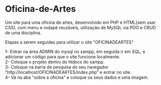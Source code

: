# Oficina-de-Artes
Um site para uma oficina de artes, desenvolvido em PHP e HTML(sem usar CSS), com menu e rodapé reuzáveis, utilização de MySQL via PDO e CRUD de uma disciplina.

Etapas a serem seguidas para utilizar o site "OFICINADEARTES"

1- Entrar na área ADMIN do mysql no xampp, em seguida ir em SQL, e adicionar um código para que o site funcione localmente.<br>
2- Coloque o projeto dentro do htdocs do xampp.<br>
3- Coloque na barra de pesquisa do seu navegador "http://localhost/OFICINADEARTES/index.php" e entrar no site.<br>
4- Vá na aba "sobre a oficina" e coloque os seus dados e uma imagem.<br>
